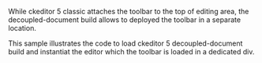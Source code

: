 While ckeditor 5 classic attaches the toolbar to the top of editing area, the decoupled-document build allows to deployed the toolbar in a separate location.

This sample illustrates the code to load ckeditor 5 decoupled-document build and instantiat the editor which the toolbar is loaded in a dedicated div.